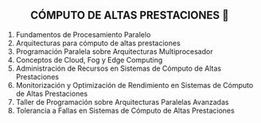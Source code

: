 <h2 align="center"> CÓMPUTO DE ALTAS PRESTACIONES </b> 💛</h2>

  1) Fundamentos de Procesamiento Paralelo
  2) Arquitecturas para cómputo de altas prestaciones
  3) Programación Paralela sobre Arquitecturas Multiprocesador
  4) Conceptos de Cloud, Fog y Edge Computing
  5) Administración de Recursos en Sistemas de Cómputo de Altas Prestaciones
  6) Monitorización y Optimización de Rendimiento en Sistemas de Cómputo de Altas Prestaciones
  7) Taller de Programación sobre Arquitecturas Paralelas Avanzadas 
  8) Tolerancia a Fallas en Sistemas de Cómputo de Altas Prestaciones
